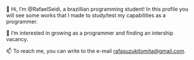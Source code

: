 👋 Hi, I’m @RafaelSeidi, a brazillian programming student!
In this profile you will see some works that I made to study/test my capabilities as a programmer.

👀 I’m interested in growing as a programmer and finding an intership vacancy.

📫 To reach me, you can write to the e-mail rafasuzukitomita@gmail.com.
<!---
RafaelSeidi/RafaelSeidi is a ✨ special ✨ repository because its `README.md` (this file) appears on your GitHub profile.
You can click the Preview link to take a look at your changes.
--->
